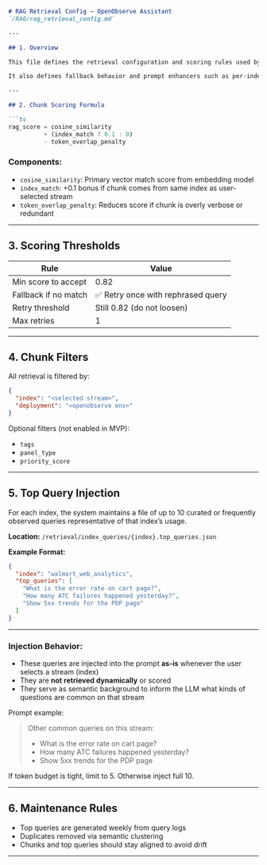 ````markdown
# RAG Retrieval Config – OpenObserve Assistant  
`/RAG/rag_retrieval_config.md`

---

## 1. Overview

This file defines the retrieval configuration and scoring rules used by the Milvus-based RAG system to power dashboard example retrieval and prompt grounding.

It also defines fallback behavior and prompt enhancers such as per-index `top_queries`.

---

## 2. Chunk Scoring Formula

```ts
rag_score = cosine_similarity
          + (index_match ? 0.1 : 0)
          - token_overlap_penalty
````

### Components:

* `cosine_similarity`: Primary vector match score from embedding model
* `index_match`: +0.1 bonus if chunk comes from same index as user-selected stream
* `token_overlap_penalty`: Reduces score if chunk is overly verbose or redundant

---

## 3. Scoring Thresholds

| Rule                 | Value                             |
| -------------------- | --------------------------------- |
| Min score to accept  | 0.82                              |
| Fallback if no match | ✅ Retry once with rephrased query |
| Retry threshold      | Still 0.82 (do not loosen)        |
| Max retries          | 1                                 |

---

## 4. Chunk Filters

All retrieval is filtered by:

```json
{
  "index": "<selected stream>",
  "deployment": "<openobserve env>"
}
```

Optional filters (not enabled in MVP):

* `tags`
* `panel_type`
* `priority_score`

---

## 5. Top Query Injection

For each index, the system maintains a file of up to 10 curated or frequently observed queries representative of that index’s usage.

**Location:**
`/retrieval/index_queries/{index}.top_queries.json`

**Example Format:**

```json
{
  "index": "walmart_web_analytics",
  "top_queries": [
    "What is the error rate on cart page?",
    "How many ATC failures happened yesterday?",
    "Show 5xx trends for the PDP page"
  ]
}
```

---

### Injection Behavior:

* These queries are injected into the prompt **as-is** whenever the user selects a stream (index)
* They are **not retrieved dynamically** or scored
* They serve as semantic background to inform the LLM what kinds of questions are common on that stream

Prompt example:

> Other common queries on this stream:
>
> * What is the error rate on cart page?
> * How many ATC failures happened yesterday?
> * Show 5xx trends for the PDP page

If token budget is tight, limit to 5. Otherwise inject full 10.

---

## 6. Maintenance Rules

* Top queries are generated weekly from query logs
* Duplicates removed via semantic clustering
* Chunks and top queries should stay aligned to avoid drift

---

```
```
